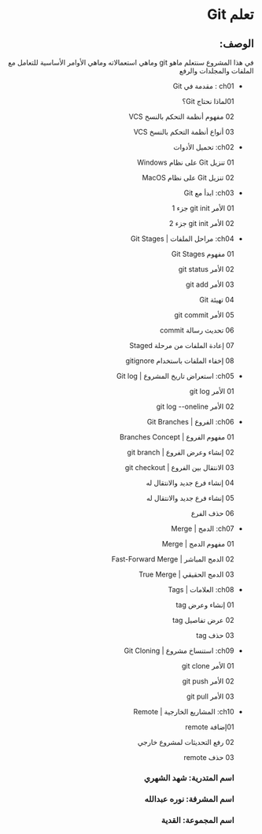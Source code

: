 <div dir=rtl>

# تعلم Git

 ## الوصف: 
في هذا المشروع سنتعلم ماهو git  وماهي استعمالاته وماهي الأوامر الأساسية للتعامل مع الملفات والمجلدات والرفع  
 - ch01 :  مقدمة في Git 
 
    <p> 01لماذا نحتاج Git؟ </p>
    <p> 02 مفهوم أنظمة التحكم بالنسخ VCS </p>
    <p> 03 أنواع أنظمة التحكم بالنسخ VCS </p>
- ch02:  تحميل الأدوات

     <p> 01 تنزيل Git على نظام Windows </p>
     <p> 02 تنزيل Git على نظام MacOS  </p>
- ch03:  ابدأ مع Git

    <p> 01 الأمر git init جزء 1 </p>
    <p> 02 الأمر git init جزء 2 </p>
- ch04:  مراحل الملفات | Git Stages 

     <p> 01 مفهوم Git Stages </p>
      <p> 02 الأمر git status </p>
       <p> 03 الأمر git add </p>
        <p> 04 تهيئة Git </p>
       <p> 05 الأمر git commit </p>
       <p> 06 تحديث رسالة commit </p>
       <p> 07 إعادة الملفات من مرحلة Staged </p>
       <p> 08 إخفاء الملفات باستخدام gitignore </p>
- ch05:  استعراض تاريخ المشروع | Git log
       <p> 01 الأمر  git log</p>
       <p> 02 الأمر git log --oneline</p>
       
- ch06: الفروع | Git Branches

     <p> 01 مفهوم الفروع | Branches Concept </p>
     <p> 02 إنشاء وعرض الفروع | git branch </p>
     <p>03 الانتقال بين الفروع | git checkout </p>
     <p>04 إنشاء فرع جديد والانتقال له </p>
     <p> 05 إنشاء فرع جديد والانتقال له </p>
     <p> 06 حذف الفرع </p>
- ch07: الدمج | Merge

     <p> 01 مفهوم الدمج | Merge </p>
     <p> 02 الدمج المباشر | Fast-Forward Merge </p>
     <p> 03 الدمج الحقيقي | True Merge </p>
- ch08: العلامات | Tags

   <p> 01 إنشاء وعرض tag </p>
  <p> 02 عرض تفاصيل tag </p>
   <p> 03 حذف tag </p>
- ch09:  استنساخ مشروع | Git Cloning

     <p> 01 الأمر git clone </p>
      <p> 02 الأمر git push </p>
      <p> 03 الأمر git pull </p>
- ch10: المشاريع الخارجية | Remote
    <p> 01إضافة remote </p>
      <p> 02 رفع التحديثات لمشروع خارجي </p>
    <p> 03 حذف remote </p>



     <h3> اسم المتدرية: شهد الشهري </h3>
    <h3> اسم المشرفة: نوره عبدالله  </h3>
      <h3> اسم المجموعة: القدية </h3>

</div>

